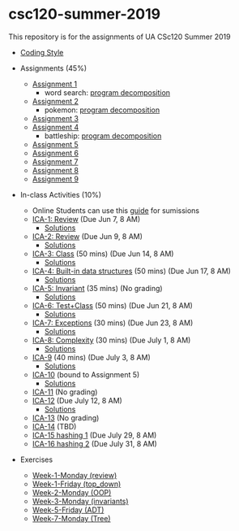 # csc120-summer-2019
This repository is for the assignments of UA CSc120 Summer 2019

* [Coding Style](coding-style.md#csc-120-programming-style)

* Assignments (45%)
	* [Assignment 1](assignments/week-1/week-1.md#csc-120-summer-2019-assginment-1#csc-120-summer-2019-assignment-1)
		* word search: [program decomposition](assignments/week-1/word-search-decomp.pdf)
	* [Assignment 2](assignments/week-2/week-2.md#csc-120-summer-2019-assginment-2#csc-120-summer-2019-assignment-2)
		* pokemon: [program decomposition](assignments/week-2/Assg2Decomposition.pdf)
	* [Assignment 3](assignments/week-3/week-3.md#csc-120-summer-2019-assginment-3#csc-120-summer-2019-assignment-3)
	* [Assignment 4](assignments/week-4/week-4.md)
		* battleship: [program decomposition](assignments/week-4/Assignment4Decomposition.pdf)
	* [Assignment 5](assignments/week-5/week-5.md)
	* [Assignment 6](assignments/week-6/week-6.md)
	* [Assignment 7](assignments/week-7/week-7.md)
	* [Assignment 8](assignments/week-8/week-8.md)
	* [Assignment 9](assignments/week-9/week-9.md)

* In-class Activities (10%)
	* Online Students can use this [guide](https://gradescope-static-assets.s3-us-west-2.amazonaws.com/help/submitting_hw_guide.pdf) for sumissions
	* [ICA-1: Review](ICA/ica1.pdf) (Due Jun 7, 8 AM)
		* [Solutions](ICA/ica1-solutions.pdf)
	* [ICA-2: Review](ICA/ica2.pdf) (Due Jun 9, 8 AM)
		* [Solutions](ICA/ica2-solutions.pdf)
	* [ICA-3: Class](ICA/ica3.pdf) (50 mins) (Due Jun 14, 8 AM)
		* [Solutions](ICA/ica3-solutions.pdf)
	* [ICA-4: Built-in data structures](ICA/ica4.pdf) (50 mins) (Due Jun 17, 8 AM)
		* [Solutions](ICA/ica4-solutions.pdf)
	* [ICA-5: Invariant](ICA/ica5.pdf) (35 mins) (No grading)
		* [Solutions](ICA/ica5-solutions.pdf)
	* [ICA-6: Test+Class](ICA/ica6-test+class.pdf) (50 mins) (Due Jun 21, 8 AM)
		* [Solutions](ICA/ica6-solutions.pdf)
	* [ICA-7: Exceptions](ICA/ica7-exceptions.pdf) (30 mins) (Due Jun 23, 8 AM)
		* [Solutions](ICA/ica7-solutions.pdf)
	* [ICA-8: Complexity](ICA/ica8.pdf) (30 mins) (Due July 1, 8 AM)
		* [Solutions](ICA/ica8-solutions.pdf)
	* [ICA-9](ICA/ica9.pdf) (40 mins) (Due July 3, 8 AM)
		* [Solutions](ICA/ica9-solutions.pdf)
	* [ICA-10](ICA/ica10-linkedlists.pdf) (bound to Assignment 5)
		* [Solutions](ICA/linked_list.py)
	* [ICA-11](ICA/ica11-recursion.pdf) (No grading)
	* [ICA-12](ICA/ica12.pdf) (Due July 12, 8 AM)
		* [Solutions](ICA/ica12-solutions.py)
	* [ICA-13](ICA/ica13.pdf) (No grading)
	* [ICA-14](ICA/ica14.pdf) (TBD)
	* [ICA-15 hashing 1](ICA/ica15-hash.pdf) (Due July 29, 8 AM)
	* [ICA-16 hashing 2](ICA/ica16-hash.pdf) (Due July 31, 8 AM)

* Exercises
	* [Week-1-Monday (review)](exercises/ex-python-review-1.pdf)
	* [Week-1-Friday (top_down)](exercises/ex-topdown.pdf)
	* [Week-2-Monday (OOP)](exercises/ex-classes.pdf)
	* [Week-3-Monday (invariants)](exercises/ex-invariants.pdf)
	* [Week-5-Friday (ADT)](exercises/ex-stacks-queues.pdf)
	* [Week-7-Monday (Tree)](exercises/ex-tree1.pdf)
